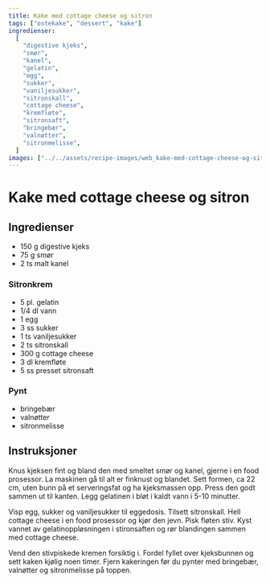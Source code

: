 ```yaml
---
title: Kake med cottage cheese og sitron
tags: ["ostekake", "dessert", "kake"]
ingredienser:
  [
    "digestive kjeks",
    "smør",
    "kanel",
    "gelatin",
    "egg",
    "sukker",
    "vaniljesukker",
    "sitronskall",
    "cottage cheese",
    "kremfløte",
    "sitronsaft",
    "bringebær",
    "valnøtter",
    "sitronmelisse",
  ]
images: ["../../assets/recipe-images/web_kake-med-cottage-cheese-og-sitron.jpg"]
---
```


# Kake med cottage cheese og sitron

## Ingredienser

- 150 g digestive kjeks
- 75 g smør
- 2 ts malt kanel

### Sitronkrem

- 5 pl. gelatin
- 1/4 dl vann
- 1 egg
- 3 ss sukker
- 1 ts vaniljesukker
- 2 ts sitronskall
- 300 g cottage cheese
- 3 dl kremfløte
- 5 ss presset sitronsaft

### Pynt

- bringebær
- valnøtter
- sitronmelisse

## Instruksjoner

Knus kjeksen fint og bland den med smeltet smør og kanel, gjerne i en food prosessor. La maskinen gå til alt er finknust og blandet. Sett formen, ca 22 cm, uten bunn på et serveringsfat og ha kjeksmassen opp. Press den godt sammen ut til kanten. Legg gelatinen i bløt i kaldt vann i 5-10 minutter.

Visp egg, sukker og vaniljesukker til eggedosis. Tilsett sitronskall. Hell cottage cheese i en food prosessor og kjør den jevn. Pisk fløten stiv. Kyst vannet av gelatinoppløsningen i stironsaften og rør blandingen sammen med cottage cheese.

Vend den stivpiskede kremen forsiktig i. Fordel fyllet over kjeksbunnen og sett kaken kjølig noen timer. Fjern kakeringen før du pynter med bringebær, valnøtter og sitronmelisse på toppen.
